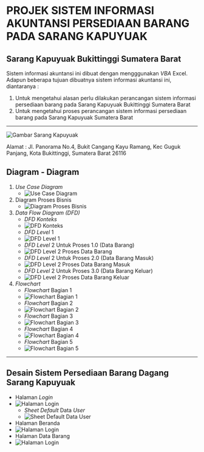 # PROJEK SISTEM INFORMASI AKUNTANSI PERSEDIAAN BARANG PADA SARANG KAPUYUAK

## Sarang Kapuyuak Bukittinggi Sumatera Barat

Sistem informasi akuntansi ini dibuat dengan mengggunakan _VBA_ Excel. Adapun beberapa tujuan dibuatnya sistem informasi akuntansi ini, diantaranya :

1. Untuk mengetahui alasan perlu dilakukan perancangan sistem
   informasi persediaan barang pada Sarang Kapuyuak Bukittinggi
   Sumatera Barat
2. Untuk mengetahui proses perancangan sistem informasi persediaan
   barang pada Sarang Kapuyuak Sumatera Barat

---

![Gambar Sarang Kapuyuak](https://lh3.googleusercontent.com/p/AF1QipNH1VgUDeqDdZGVv3TjjLfDkD9LHUzpDo-jQKN_=w768-h768-n-o-v1)

Alamat : Jl. Panorama No.4, Bukit Cangang Kayu Ramang, Kec Guguk Panjang, Kota Bukittinggi, Sumatera Barat 26116

## Diagram - Diagram

1. _Use Case Diagram_
   - ![*Use Case Diagram*](/diagram-diagram/use-case-diagram.png)
2. Diagram Proses Bisnis
   - ![Diagram Proses Bisnis](/diagram-diagram/diagram-proses-bisnis.png)
3. _Data Flow Diagram (DFD)_
   - _DFD Konteks_
   - ![*DFD Konteks*](/diagram-diagram/dfd-konteks.jpg)
   - _DFD Level_ 1
   - ![*DFD Level 1*](/diagram-diagram/dfd-level-1.png)
   - _DFD Level_ 2 Untuk Proses 1.0 (Data Barang)
   - ![*DFD Level 2 Proses Data Barang*](/diagram-diagram/dfd-level-2-proses-data-barang.jpg)
   - _DFD Level_ 2 Untuk Proses 2.0 (Data Barang Masuk)
   - ![*DFD Level 2 Proses Data Barang Masuk*](/diagram-diagram/dfd-level-2-proses-data-barang-masuk.png)
   - _DFD Level_ 2 Untuk Proses 3.0 (Data Barang Keluar)
   - ![*DFD Level 2 Proses Data Barang Keluar*](/diagram-diagram/dfd-level-2-proses-data-barang-keluar.png)
4. _Flowchart_
   - _Flowchart_ Bagian 1
   - ![*Flowchart Bagian 1*](/diagram-diagram/flowchart-bagian-1.png)
   - _Flowchart_ Bagian 2
   - ![*Flowchart Bagian 2*](/diagram-diagram/flowchart-bagian-2.png)
   - _Flowchart_ Bagian 3
   - ![*Flowchart Bagian 3*](/diagram-diagram/flowchart-bagian-3.png)
   - _Flowchart_ Bagian 4
   - ![*Flowchart Bagian 4*](/diagram-diagram/flowchart-bagian-4.png)
   - _Flowchart_ Bagian 5
   - ![*Flowchart Bagian 5*](/diagram-diagram/flowchart-bagian-5.png)

---

## Desain Sistem Persediaan Barang Dagang Sarang Kapuyuak

- Halaman _Login_
- ![*Halaman Login*](/gambar-desain-aplikasi/Halaman%20Login.png)
  - _Sheet Default_ Data _User_
  - ![*Sheet Default Data User*](/gambar-desain-aplikasi/Sheet%20Default%20Data%20User.png)
- Halaman Beranda
- ![*Halaman Login*](/gambar-desain-aplikasi/Halaman%20Beranda.png)
- Halaman Data Barang
- ![*Halaman Login*](/gambar-desain-aplikasi/Halaman%20Data%20Barang.png)
